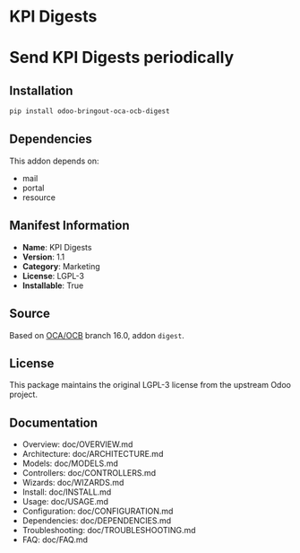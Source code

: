 # KPI Digests


Send KPI Digests periodically
=============================


## Installation

```bash
pip install odoo-bringout-oca-ocb-digest
```

## Dependencies

This addon depends on:
- mail
- portal
- resource

## Manifest Information

- **Name**: KPI Digests
- **Version**: 1.1
- **Category**: Marketing
- **License**: LGPL-3
- **Installable**: True

## Source

Based on [OCA/OCB](https://github.com/OCA/OCB) branch 16.0, addon `digest`.

## License

This package maintains the original LGPL-3 license from the upstream Odoo project.

## Documentation

- Overview: doc/OVERVIEW.md
- Architecture: doc/ARCHITECTURE.md
- Models: doc/MODELS.md
- Controllers: doc/CONTROLLERS.md
- Wizards: doc/WIZARDS.md
- Install: doc/INSTALL.md
- Usage: doc/USAGE.md
- Configuration: doc/CONFIGURATION.md
- Dependencies: doc/DEPENDENCIES.md
- Troubleshooting: doc/TROUBLESHOOTING.md
- FAQ: doc/FAQ.md
